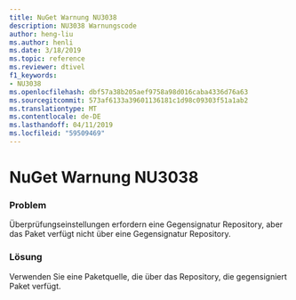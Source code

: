 ```yaml
---
title: NuGet Warnung NU3038
description: NU3038 Warnungscode
author: heng-liu
ms.author: henli
ms.date: 3/18/2019
ms.topic: reference
ms.reviewer: dtivel
f1_keywords:
- NU3038
ms.openlocfilehash: dbf57a38b205aef9758a98d016caba4336d76a63
ms.sourcegitcommit: 573af6133a39601136181c1d98c09303f51a1ab2
ms.translationtype: MT
ms.contentlocale: de-DE
ms.lasthandoff: 04/11/2019
ms.locfileid: "59509469"
---
```

# <a name="nuget-warning-nu3038"></a>NuGet Warnung NU3038

### <a name="issue"></a>Problem

Überprüfungseinstellungen erfordern eine Gegensignatur Repository, aber das Paket verfügt nicht über eine Gegensignatur Repository.


### <a name="solution"></a>Lösung

Verwenden Sie eine Paketquelle, die über das Repository, die gegensigniert Paket verfügt.  